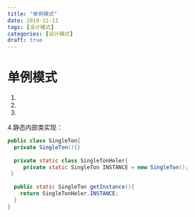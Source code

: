 ```yaml
---
title: "单例模式"
date: 2019-11-11
tags: [设计模式]
categories: [设计模式]
draft: true
---
```


# 单例模式



1.
2.
3.
4.静态内部类实现：
```java
public class SingleTon{
  private SingleTon(){}
 
  private static class SingleTonHoler{
     private static SingleTon INSTANCE = new SingleTon();
 }
 
  public static SingleTon getInstance(){
    return SingleTonHoler.INSTANCE;
  }
}
```

